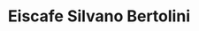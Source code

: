---
title: "Eiscafe Silvano Bertolini"
url: /weinheim/eiscafe-silvano-bertolini/
shop: Eisprodukte
---